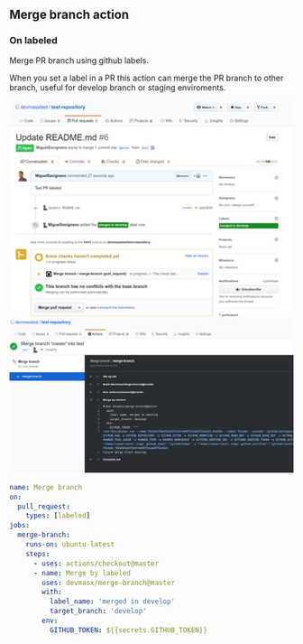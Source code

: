 ## Merge branch action

### On labeled

Merge PR branch using github labels.

When you set a label in a PR this action can merge the PR branch to other branch, useful for develop branch or staging enviroments.

![PR](./screenshots/pr.png)
![Checker](./screenshots/checker.png)

```yaml
name: Merge branch
on:
  pull_request:
    types: [labeled]
jobs:
  merge-branch:
    runs-on: ubuntu-latest
    steps:
      - uses: actions/checkout@master
      - name: Merge by labeled
        uses: devmasx/merge-branch@master
        with:
          label_name: 'merged in develop'
          target_branch: 'develop'
        env:
          GITHUB_TOKEN: ${{secrets.GITHUB_TOKEN}}
```
